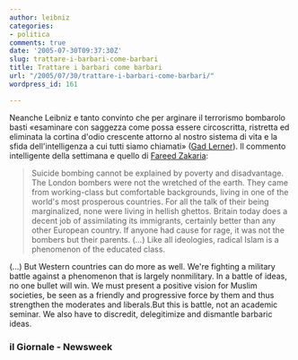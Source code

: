 ```yaml
---
author: leibniz
categories:
- politica
comments: true
date: '2005-07-30T09:37:30Z'
slug: trattare-i-barbari-come-barbari
title: Trattare i barbari come barbari
url: "/2005/07/30/trattare-i-barbari-come-barbari/"
wordpress_id: 161

---
```

Neanche Leibniz e tanto convinto che per arginare il terrorismo
bombarolo basti «esaminare con saggezza come possa essere
circoscritta, ristretta ed
eliminata la cortina d'odio crescente attorno al nostro sistema di vita
e la sfida dell'intelligenza a cui tutti siamo chiamati» ([Gad Lerner](http://www.ilgiornale.it/a.pic1?ID=18151)). Il commento intelligente della settimana e quello di [Fareed Zakaria](http://www.msnbc.msn.com/id/8683395/site/newsweek/):  


> Suicide bombing cannot be explained by poverty and disadvantage. The
London bombers were not the wretched of the earth. They came from
working-class but comfortable backgrounds, living in one of the world's
most prosperous countries. For all the talk of their being
marginalized, none were living in hellish ghettos. Britain today does a
decent job of assimilating its immigrants, certainly better than any
other European country. If anyone had cause for rage, it was not the
bombers but their parents. (...) Like all ideologies, radical Islam is a phenomenon of the educated class.   



(...) But Western countries can do more as well.
We're fighting a military battle against a phenomenon that is largely
nonmilitary. In a battle of ideas, no one bullet will win. We must
present a positive vision for Muslim societies, be seen as a friendly
and progressive force by them and thus strengthen the moderates and
liberals.But this is battle, not an academic seminar. We also have to discredit, delegitimize and dismantle barbaric ideas.  






### il Giornale - Newsweek
